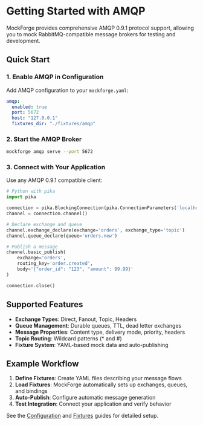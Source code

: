 # Getting Started with AMQP

MockForge provides comprehensive AMQP 0.9.1 protocol support, allowing you to mock RabbitMQ-compatible message brokers for testing and development.

## Quick Start

### 1. Enable AMQP in Configuration

Add AMQP configuration to your `mockforge.yaml`:

```yaml
amqp:
  enabled: true
  port: 5672
  host: "127.0.0.1"
  fixtures_dir: "./fixtures/amqp"
```

### 2. Start the AMQP Broker

```bash
mockforge amqp serve --port 5672
```

### 3. Connect with Your Application

Use any AMQP 0.9.1 compatible client:

```python
# Python with pika
import pika

connection = pika.BlockingConnection(pika.ConnectionParameters('localhost', 5672))
channel = connection.channel()

# Declare exchange and queue
channel.exchange_declare(exchange='orders', exchange_type='topic')
channel.queue_declare(queue='orders.new')

# Publish a message
channel.basic_publish(
    exchange='orders',
    routing_key='order.created',
    body='{"order_id": "123", "amount": 99.99}'
)

connection.close()
```

## Supported Features

- **Exchange Types**: Direct, Fanout, Topic, Headers
- **Queue Management**: Durable queues, TTL, dead letter exchanges
- **Message Properties**: Content type, delivery mode, priority, headers
- **Topic Routing**: Wildcard patterns (* and #)
- **Fixture System**: YAML-based mock data and auto-publishing

## Example Workflow

1. **Define Fixtures**: Create YAML files describing your message flows
2. **Load Fixtures**: MockForge automatically sets up exchanges, queues, and bindings
3. **Auto-Publish**: Configure automatic message generation
4. **Test Integration**: Connect your application and verify behavior

See the [Configuration](configuration.md) and [Fixtures](fixtures.md) guides for detailed setup.